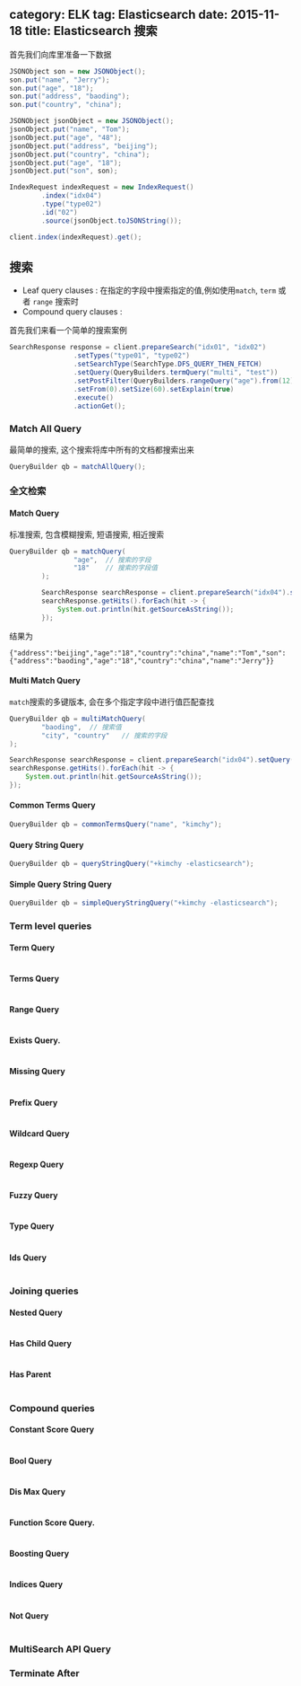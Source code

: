 category: ELK
tag: Elasticsearch
date: 2015-11-18
title: Elasticsearch 搜索
---

首先我们向库里准备一下数据
```java
JSONObject son = new JSONObject();
son.put("name", "Jerry");
son.put("age", "18");
son.put("address", "baoding");
son.put("country", "china");

JSONObject jsonObject = new JSONObject();
jsonObject.put("name", "Tom");
jsonObject.put("age", "48");
jsonObject.put("address", "beijing");
jsonObject.put("country", "china");
jsonObject.put("age", "18");
jsonObject.put("son", son);

IndexRequest indexRequest = new IndexRequest()
		.index("idx04")
		.type("type02")
		.id("02")
		.source(jsonObject.toJSONString());

client.index(indexRequest).get();
```

## 搜索
* Leaf query clauses : 在指定的字段中搜索指定的值,例如使用`match`, `term` 或者 `range` 搜索时
* Compound query clauses : 

首先我们来看一个简单的搜索案例
```java
SearchResponse response = client.prepareSearch("idx01", "idx02")
				.setTypes("type01", "type02")
				.setSearchType(SearchType.DFS_QUERY_THEN_FETCH)
				.setQuery(QueryBuilders.termQuery("multi", "test"))                 // Query
				.setPostFilter(QueryBuilders.rangeQuery("age").from(12).to(18))     // Filter
				.setFrom(0).setSize(60).setExplain(true)
				.execute()
				.actionGet();
```



### Match All Query
最简单的搜索, 这个搜索将库中所有的文档都搜索出来
```java
QueryBuilder qb = matchAllQuery();
```

### 全文检索

#### Match Query
标准搜索, 包含模糊搜索, 短语搜索, 相近搜索
```java
QueryBuilder qb = matchQuery(
				"age",	// 搜索的字段
				"18"	// 搜索的字段值
		);

		SearchResponse searchResponse = client.prepareSearch("idx04").setQuery(qb).execute().get();
		searchResponse.getHits().forEach(hit -> {
			System.out.println(hit.getSourceAsString());
		});
```
结果为
```
{"address":"beijing","age":"18","country":"china","name":"Tom","son":{"address":"baoding","age":"18","country":"china","name":"Jerry"}}
```


#### Multi Match Query
`match`搜索的多键版本, 会在多个指定字段中进行值匹配查找
```java
QueryBuilder qb = multiMatchQuery(
		"baoding",	// 搜索值
		"city", "country"	// 搜索的字段
);

SearchResponse searchResponse = client.prepareSearch("idx04").setQuery(qb).execute().get();
searchResponse.getHits().forEach(hit -> {
	System.out.println(hit.getSourceAsString());
});
```


#### Common Terms Query
```java
QueryBuilder qb = commonTermsQuery("name", "kimchy"); 
```


#### Query String Query
```java
QueryBuilder qb = queryStringQuery("+kimchy -elasticsearch"); 
```


#### Simple Query String Query
```java
QueryBuilder qb = simpleQueryStringQuery("+kimchy -elasticsearch");
```

### Term level queries

#### Term Query
```java

```


#### Terms Query
```java

```


#### Range Query
```java

```


#### Exists Query.
```java

```

#### Missing Query
```java

```


#### Prefix Query
```java

```


#### Wildcard Query
```java

```


#### Regexp Query
```java

```


#### Fuzzy Query
```java

```


#### Type Query
```java

```


#### Ids Query
```java

```

### Joining queries

#### Nested Query
```java

```


#### Has Child Query
```java

```


#### Has Parent
```java

```

### Compound queries

#### Constant Score Query
```java

```


#### Bool Query
```java

```


#### Dis Max Query
```java

```


#### Function Score Query.
```java

```

####  Boosting Query
```java

```


#### Indices Query
```java

```


#### Not Query
```java

```

### MultiSearch API Query 


### Terminate After